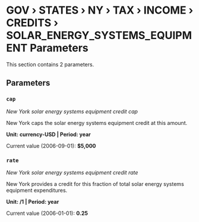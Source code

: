 # GOV › STATES › NY › TAX › INCOME › CREDITS › SOLAR_ENERGY_SYSTEMS_EQUIPMENT Parameters

This section contains 2 parameters.

## Parameters

### `cap`
*New York solar energy systems equipment credit cap*

New York caps the solar energy systems equipment credit at this amount.

**Unit: currency-USD | Period: year**

Current value (2006-09-01): **$5,000**


### `rate`
*New York solar energy systems equipment credit rate*

New York provides a credit for this fraction of total solar energy systems equipment expenditures.

**Unit: /1 | Period: year**

Current value (2006-01-01): **0.25**

